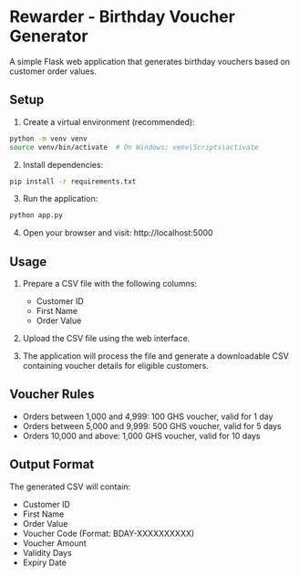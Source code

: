 # Rewarder - Birthday Voucher Generator

A simple Flask web application that generates birthday vouchers based on customer order values.

## Setup

1. Create a virtual environment (recommended):
```bash
python -m venv venv
source venv/bin/activate  # On Windows: venv\Scripts\activate
```

2. Install dependencies:
```bash
pip install -r requirements.txt
```

3. Run the application:
```bash
python app.py
```

4. Open your browser and visit: http://localhost:5000

## Usage

1. Prepare a CSV file with the following columns:
   - Customer ID
   - First Name
   - Order Value

2. Upload the CSV file using the web interface.

3. The application will process the file and generate a downloadable CSV containing voucher details for eligible customers.

## Voucher Rules

- Orders between 1,000 and 4,999: 100 GHS voucher, valid for 1 day
- Orders between 5,000 and 9,999: 500 GHS voucher, valid for 5 days
- Orders 10,000 and above: 1,000 GHS voucher, valid for 10 days

## Output Format

The generated CSV will contain:
- Customer ID
- First Name
- Order Value
- Voucher Code (Format: BDAY-XXXXXXXXXX)
- Voucher Amount
- Validity Days
- Expiry Date

